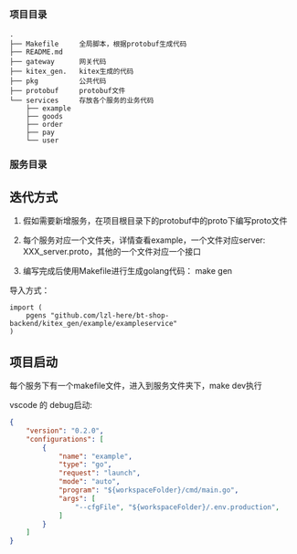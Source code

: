 # 

### 项目目录
``` shell
.
├── Makefile     全局脚本，根据protobuf生成代码
├── README.md   
├── gateway      网关代码
├── kitex_gen.   kitex生成的代码
├── pkg          公共代码
├── protobuf     protobuf文件
└── services     存放各个服务的业务代码
    ├── example
    ├── goods
    ├── order
    ├── pay
    └── user
```



### 服务目录


## 迭代方式

1. 假如需要新增服务，在项目根目录下的protobuf中的proto下编写proto文件

2. 每个服务对应一个文件夹，详情查看example，一个文件对应server: XXX_server.proto，其他的一个文件对应一个接口

3. 编写完成后使用Makefile进行生成golang代码： make gen

导入方式：
``` golang
import (
	pgens "github.com/lzl-here/bt-shop-backend/kitex_gen/example/exampleservice"
)
```


## 项目启动
每个服务下有一个makefile文件，进入到服务文件夹下，make dev执行

vscode 的 debug启动: 
``` json
{
    "version": "0.2.0",
    "configurations": [
        {
            "name": "example",
            "type": "go",
            "request": "launch",
            "mode": "auto",
            "program": "${workspaceFolder}/cmd/main.go",
            "args": [
                "--cfgFile", "${workspaceFolder}/.env.production",
            ]
        }
    ]
}
```

